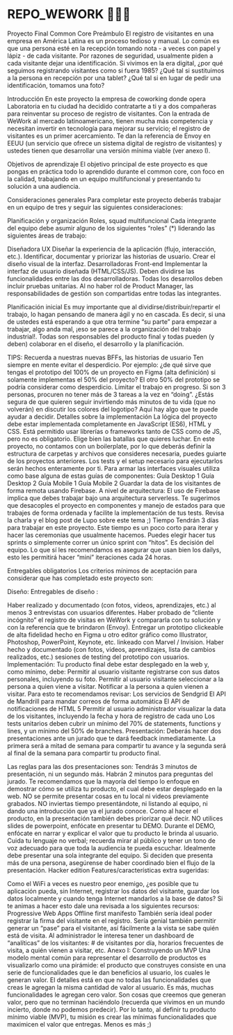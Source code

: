 # REPO_WEWORK 💚💚💚
Proyecto Final Common Core
Preámbulo
El registro de visitantes en una empresa en América Latina es un proceso tedioso y manual. Lo común es que una persona esté en la recepción tomando nota - a veces con papel y lápiz - de cada visitante. Por razones de seguridad, usualmente piden a cada visitante dejar una identificación. Si vivimos en la era digital, ¿por qué seguimos registrando visitantes como si fuera 1985? ¿Qué tal si sustituimos a la persona en recepción por una tablet? ¿Qué tal si en lugar de pedir una identificación, tomamos una foto?

Introducción
En este proyecto la empresa de coworking donde opera Laboratoria en tu ciudad ha decidido contratarte a ti y a dos compañeras para reinventar su proceso de registro de visitantes. Con la entrada de WeWork al mercado latinoamericano, tienen mucha más competencia y necesitan invertir en tecnología para mejorar su servicio; el registro de visitantes es un primer acercamiento. Te dan la referencia de Envoy en EEUU (un servicio que ofrece un sistema digital de registro de visitantes) y ustedes tienen que desarrollar una versión mínima viable (ver anexo I).

Objetivos de aprendizaje
El objetivo principal de este proyecto es que pongas en práctica todo lo aprendido durante el common core, con foco en la calidad, trabajando en un equipo multifuncional y presentando tu solución a una audiencia.

Consideraciones generales
Para completar este proyecto deberás trabajar en un equipo de tres y seguir las siguientes consideraciones:

Planificación y organización
Roles, squad multifuncional
Cada integrante del equipo debe asumir alguno de los siguientes “roles” (*) liderando las siguientes áreas de trabajo:

Diseñadora UX Diseñar la experiencia de la aplicación (flujo, interacción, etc.). Identificar, documentar y priorizar las historias de usuario. Crear el diseño visual de la interfaz.
Desarrolladoras Front-end Implementar la interfaz de usuario diseñada (HTML/CSS/JS). Deben dividirse las funcionalidades entre las dos desarrolladoras. Todas los desarrollos deben incluir pruebas unitarias.
Al no haber rol de Product Manager, las responsabilidades de gestión son compartidas entre todas las integrantes.

Planificación inicial
Es muy importante que al dividirse/distribuir/repartir el trabajo, lo hagan pensando de manera ágil y no en cascada. Es decir, si una de ustedes está esperando a que otra termine “su parte” para empezar a trabajar, algo anda mal, ¡eso se parece a la organización del trabajo industrial!. Todas son responsables del producto final y todas pueden (y deben) colaborar en el diseño, el desarrollo y la planificación.

TIPS:
Recuerda a nuestras nuevas BFFs, las historias de usuario
Ten siempre en mente evitar el desperdicio. Por ejemplo: ¿de qué sirve que tengas el prototipo del 100% de un proyecto en Figma (alta definición) si solamente implementas el 50% del proyecto? El otro 50% del prototipo se podría considerar como desperdicio.
Limitar el trabajo en progreso. Si son 3 personas, procuren no tener más de 3 tareas a la vez en “doing”.
¿Estás segura de que quieren seguir invirtiendo más minutos de tu vida (que no volverán) en discutir los colores del logotipo? Aquí hay algo que te puede ayudar a decidir.
Detalles sobre la implementación
La lógica del proyecto debe estar implementada completamente en JavaScript (ES6), HTML y CSS.
Está permitido usar librerías o frameworks tanto de CSS como de JS, pero no es obligatorio. Elige bien las batallas que quieres luchar.
En este proyecto, no contamos con un boilerplate, por lo que deberás definir la estructura de carpetas y archivos que consideres necesaria, puedes guiarte de los proyectos anteriores.
Los tests y el setup necesario para ejecutarlos serán hechos enteramente por ti.
Para armar las interfaces visuales utiliza como base alguna de estas guías de componentes:
Guía Desktop 1
Guía Desktop 2
Guía Mobile 1
Guía Mobile 2
Guardar la data de los visitantes de forma remota usando Firebase.
A nivel de arquitectura:
El uso de Firebase implica que debes trabajar bajo una arquitectura serverless.
Te sugerimos que desacoples el proyecto en componentes y manejo de estados para que trabajes de forma ordenada y facilite la implementación de tus tests. Revisa la charla y el blog post de Lupo sobre este tema ;)
Tiempo
Tendrán 3 días para trabajar en este proyecto. Este tiempo es un poco corto para iterar y hacer las ceremonias que usualmente hacemos. Puedes elegir hacer tus sprints o simplemente correr un único sprint con “hitos”. Es decisión del equipo. Lo que sí les recomendamos es asegurar que usan bien los dailys, esto les permitirá hacer “mini” iteraciones cada 24 horas.

Entregables obligatorios
Los criterios mínimos de aceptación para considerar que has completado este proyecto son:

Diseño:
Entregables de diseño :

Haber realizado y documentado (con fotos, videos, aprendizajes, etc.) al menos 3 entrevistas con usuarios diferentes.
Haber probado de “cliente incógnito” el registro de visitas en WeWork y compararla con tu solución y con la referencia que te brindaron (Envoy).
Entregar un prototipo clickeable de alta fidelidad hecho en Figma u otro editor gráfico como Illustrator, Photoshop, PowerPoint, Keynote, etc. linkeado con Marvel / Invision.
Haber hecho y documentado (con fotos, videos, aprendizajes, lista de cambios realizados, etc.) sesiones de testing del prototipo con usuarios.
Implementación:
Tu producto final debe estar desplegado en la web y, como mínimo, debe:
Permitir al usuario visitante registrarse con sus datos personales, incluyendo su foto.
Permitir al usuario visitante seleccionar a la persona a quien viene a visitar.
Notificar a la persona a quien vienen a visitar. Para esto te recomendamos revisar:
Los servicios de Sendgrid
El API de Mandrill para mandar correos de forma automática
El API de notificaciones de HTML 5
Permitir al usuario administrador visualizar la data de los visitantes, incluyendo la fecha y hora de registro de cada uno
Los tests unitarios deben cubrir un mínimo del 70% de statements, functions y lines, y un mínimo del 50% de branches.
Presentación:
Deberás hacer dos presentaciones ante un jurado que te dará feedback inmediatamente. La primera será a mitad de semana para compartir tu avance y la segunda será al final de la semana para compartir tu producto final.

Las reglas para las dos presentaciones son:
Tendrás 3 minutos de presentación, ni un segundo más.
Habrán 2 minutos para preguntas del jurado.
Te recomendamos que la mayoría del tiempo lo enfoque en demostrar cómo se utiliza tu producto, el cual debe estar desplegado en la web.
NO se permite presentar cosas en tu local ni videos previamente grabados.
NO inviertas tiempo presentándote, ni listando al equipo, ni dando una introducción que ya el jurado conoce. Como al hacer el producto, en la presentación también debes priorizar qué decir.
NO utilices slides de powerpoint, enfócate en presentar tu DEMO.
Durante el DEMO, enfócate en narrar y explicar el valor que tu producto le brinda al usuario.
Cuida tu lenguaje no verbal; recuerda mirar al público y tener un tono de voz adecuado para que toda la audiencia te pueda escuchar.
Idealmente debe presentar una sola integrante del equipo. Si deciden que presenta más de una persona, asegúrense de haber coordinado bien el flujo de la presentación.
Hacker edition
Features/características extra sugeridas:

Como el WiFi a veces es nuestro peor enemigo, ¿es posible que tu aplicación pueda, sin Internet, registrar los datos del visitante, guardar los datos localmente y cuando tenga Internet mandarlos a la base de datos? Si te animas a hacer esto dale una revisada a los siguientes recursos:
Progressive Web Apps
Offline first manifesto
También sería ideal poder registrar la firma del visitante en el registro.
Sería genial también permitir generar un “pase” para el visitante, así fácilmente a la vista se sabe quién está de visita.
Al administrador le interesa tener un dashboard de “analíticas” de los visitantes: # de visitantes por día, horarios frecuentes de visita, a quién vienen a visitar, etc.
Anexo I: Construyendo un MVP
Una modelo mental común para representar el desarrollo de productos es visualizarlo como una pirámide: el producto que construyes consiste en una serie de funcionalidades que le dan beneficios al usuario, los cuales le generan valor. El detalles está en que no todas las funcionalidades que creas le agregan la misma cantidad de valor al usuario. Es más, muchas funcionalidades le agregan cero valor. Son cosas que creemos que generan valor, pero que no terminan haciéndolo (recuerda que vivimos en un mundo incierto, donde no podemos predecir). Por lo tanto, al definir tu producto mínimo viable (MVP), tu misión es crear las mínimas funcionalidades que maximicen el valor que entregas. Menos es más ;) 
